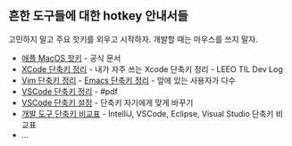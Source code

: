 ## 흔한 도구들에 대한 hotkey 안내서들

고민하지 말고 주요 핫키를 외우고 시작하자. 개발할 때는 마우스를 쓰지 말자.

* [애플 MacOS 핫키](https://support.apple.com/ko-kr/HT201236) - 공식 문서
* [XCode 단축키 정리](https://dev200ok.blogspot.com/2020/07/xcode.html) - 내가 자주 쓰는 Xcode 단축키 정리 - LEEO TIL Dev Log
* [Vim 단축키 정리](https://vim.rtorr.com/lang/ko) - [Emacs 단축키 정리](https://kchhero.tistory.com/30) - 앞에 있는 사용자가 다수
* [VSCode 단축키 정리](file/VSCode_Cheat_Sheet.pdf) - #pdf
* [VSCode 단축키 설정](https://24hours-beginner.tistory.com/8) - 단축키 자기에게 맞게 바꾸기
* [개발 도구 단축키 비교표](https://okdevtv.com/mib/intellij/shortcuts) - IntelliJ, VSCode, Eclipse, Visual Studio 단축키 비교표
* ...
